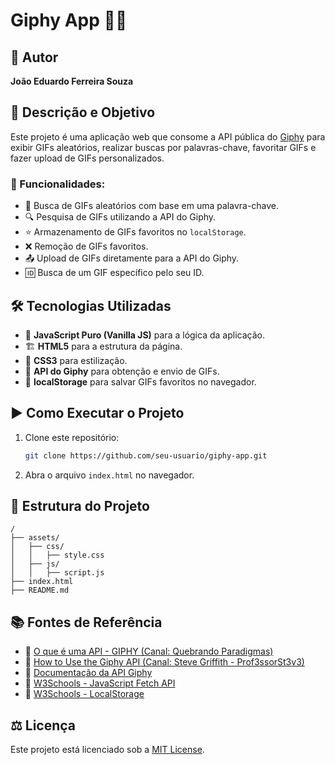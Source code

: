 # Giphy App 🎥✨

## 👤 Autor
**João Eduardo Ferreira Souza**

## 📜 Descrição e Objetivo
Este projeto é uma aplicação web que consome a API pública do [Giphy](https://developers.giphy.com/) para exibir GIFs aleatórios, realizar buscas por palavras-chave, favoritar GIFs e fazer upload de GIFs personalizados.

### 🚀 Funcionalidades:
- 🔄 Busca de GIFs aleatórios com base em uma palavra-chave.
- 🔍 Pesquisa de GIFs utilizando a API do Giphy.
- ⭐ Armazenamento de GIFs favoritos no `localStorage`.
- ❌ Remoção de GIFs favoritos.
- 📤 Upload de GIFs diretamente para a API do Giphy.
- 🆔 Busca de um GIF específico pelo seu ID.

## 🛠️ Tecnologias Utilizadas
- 📝 **JavaScript Puro (Vanilla JS)** para a lógica da aplicação.
- 🏗️ **HTML5** para a estrutura da página.
- 🎨 **CSS3** para estilização.
- 🔗 **API do Giphy** para obtenção e envio de GIFs.
- 💾 **localStorage** para salvar GIFs favoritos no navegador.

## ▶️ Como Executar o Projeto
1. Clone este repositório:
   ```bash
   git clone https://github.com/seu-usuario/giphy-app.git
   ```
2. Abra o arquivo `index.html` no navegador.

## 📂 Estrutura do Projeto
```
/
├── assets/
│   ├── css/
│   │   ├── style.css
│   ├── js/
│   │   ├── script.js
├── index.html
├── README.md
```

## 📚 Fontes de Referência
- 🎥 [O que é uma API - GIPHY (Canal: Quebrando Paradigmas)](https://www.youtube.com/watch?v=yD7RuM4-tg8)
- 🎥 [How to Use the Giphy API (Canal: Steve Griffith - Prof3ssorSt3v3)](https://www.youtube.com/watch?v=HRh6zHRwRLo)
- 📖 [Documentação da API Giphy](https://developers.giphy.com/)
- 🏫 [W3Schools - JavaScript Fetch API](https://www.w3schools.com/js/js_api_fetch.asp)
- 🏫 [W3Schools - LocalStorage](https://www.w3schools.com/jsref/prop_win_localstorage.asp)

## ⚖️ Licença
Este projeto está licenciado sob a [MIT License](LICENSE).

